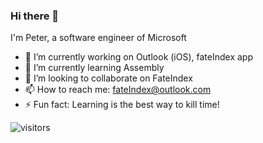 ### Hi there 👋

<!--
**Petr-2019/Petr-2019** is a ✨ _special_ ✨ repository because its `README.md` (this file) appears on your GitHub profile.

Here are some ideas to get you started:

- 🔭 I’m currently working on ...
- 🌱 I’m currently learning ...
- 👯 I’m looking to collaborate on ...
- 🤔 I’m looking for help with ...
- 💬 Ask me about ...
- 📫 How to reach me: ...
- 😄 Pronouns: ...
- ⚡ Fun fact: ...
-->

I'm Peter, a software engineer of Microsoft

- 🔭 I’m currently working on Outlook (iOS), fateIndex app
- 🌱 I’m currently learning Assembly
- 👯 I’m looking to collaborate on FateIndex
- 📫 How to reach me: fateIndex@outlook.com
- ⚡ Fun fact: Learning is the best way to kill time!

![visitors](https://visitor-badge.glitch.me/badge?page_id=Petr-2019.Petr-2019)
